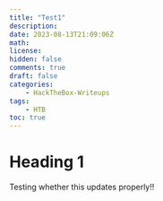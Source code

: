 ```yaml
---
title: "Test1"
description: 
date: 2023-08-13T21:09:06Z
math: 
license: 
hidden: false
comments: true
draft: false
categories:
    - HackTheBox-Writeups
tags:
    - HTB
toc: true
---
```


# Heading 1

Testing whether this updates properly!!